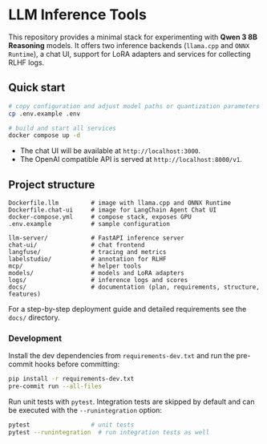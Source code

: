 # LLM Inference Tools

This repository provides a minimal stack for experimenting with **Qwen 3 8B Reasoning** models. It offers two inference backends (`llama.cpp` and `ONNX Runtime`), a chat UI, support for LoRA adapters and services for collecting RLHF logs.

## Quick start

```bash
# copy configuration and adjust model paths or quantization parameters
cp .env.example .env

# build and start all services
docker compose up -d
```

- The chat UI will be available at `http://localhost:3000`.
- The OpenAI compatible API is served at `http://localhost:8000/v1`.

## Project structure

```
Dockerfile.llm         # image with llama.cpp and ONNX Runtime
Dockerfile.chat-ui     # image for LangChain Agent Chat UI
docker-compose.yml     # compose stack, exposes GPU
.env.example           # sample configuration

llm-server/            # FastAPI inference server
chat-ui/               # chat frontend
langfuse/              # tracing and metrics
labelstudio/           # annotation for RLHF
mcp/                   # helper tools
models/                # models and LoRA adapters
logs/                  # inference logs and scores
docs/                  # documentation (plan, requirements, structure, features)
```

For a step-by-step deployment guide and detailed requirements see the `docs/` directory.

### Development

Install the dev dependencies from `requirements-dev.txt` and run the pre-commit hooks before committing:

```bash
pip install -r requirements-dev.txt
pre-commit run --all-files
```

Run unit tests with `pytest`. Integration tests are skipped by default and can be executed with the `--runintegration` option:

```bash
pytest                 # unit tests
pytest --runintegration  # run integration tests as well
```
